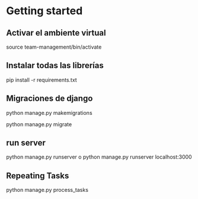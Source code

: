 # Getting started

## Activar el ambiente virtual

source team-management/bin/activate

## Instalar todas las librerías

pip install -r requirements.txt

## Migraciones de django

python manage.py makemigrations

python manage.py migrate

## run server

python manage.py runserver o python manage.py runserver localhost:3000

## Repeating Tasks

python manage.py process_tasks
